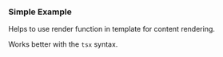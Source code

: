 ### Simple Example

Helps to use render function in template for content rendering.

Works better with the `tsx` syntax.
